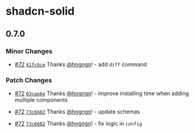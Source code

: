 # shadcn-solid

## 0.7.0

### Minor Changes

- [#72](https://github.com/hngngn/shadcn-solid/pull/72) [`41fc6ce`](https://github.com/hngngn/shadcn-solid/commit/41fc6ce410f3cdd9ab11f1b2f13cd0252c9d3164) Thanks [@hngngn](https://github.com/hngngn)! - add `diff` command

### Patch Changes

- [#72](https://github.com/hngngn/shadcn-solid/pull/72) [`03cae6e`](https://github.com/hngngn/shadcn-solid/commit/03cae6e16dda24250f4b210c5ca7c5fdee390c93) Thanks [@hngngn](https://github.com/hngngn)! - improve installing time when adding multiple components

- [#72](https://github.com/hngngn/shadcn-solid/pull/72) [`73c6602`](https://github.com/hngngn/shadcn-solid/commit/73c6602059c9ebbd43aaf60cc29c0142f995fd48) Thanks [@hngngn](https://github.com/hngngn)! - update schemas

- [#72](https://github.com/hngngn/shadcn-solid/pull/72) [`73c6602`](https://github.com/hngngn/shadcn-solid/commit/73c6602059c9ebbd43aaf60cc29c0142f995fd48) Thanks [@hngngn](https://github.com/hngngn)! - fix logic in `config`
